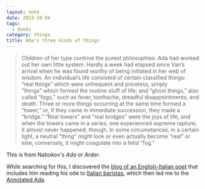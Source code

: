 ```yaml
---
layout: note
date: 2023-10-04
tags:
  - books
category: things
title: Ada's three kinds of things
---
```

> Children of her type contrive the purest philosophies. Ada had worked out her own little system. Hardly a week had elapsed since Van’s arrival when he was found worthy of being initiated in her web of wisdom. An individual’s life consisted of certain classified things: “real things” which were unfrequent and priceless, simply “things” which formed the routine stuff of life; and “ghost things,” also called “fogs,” such as fever, toothache, dreadful disappointments, and death. Three or more things occurring at the same time formed a “tower,” or, if they came in immediate succession, they made a “bridge.” “Real towers” and “real bridges” were the joys of life, and when the towers came in a series, one experienced supreme rapture; it almost never happened, though. In some circumstances, in a certain light, a neutral “thing” might look or even actually become “real” or else, conversely, it might coagulate into a fetid “fog.”

This is from Nabokov's *Ada or Ardor*.

While searching for this, I discovered the [blog of an English-Italian poet](https://sidewaysstation.com) that includes him reading his ode to [Italian baristas](https://sidewaysstation.com/2012/10/28/baristi-ditalia-re-post/), which then led me to the [Annotated Ada](https://www.ada.auckland.ac.nz/).
